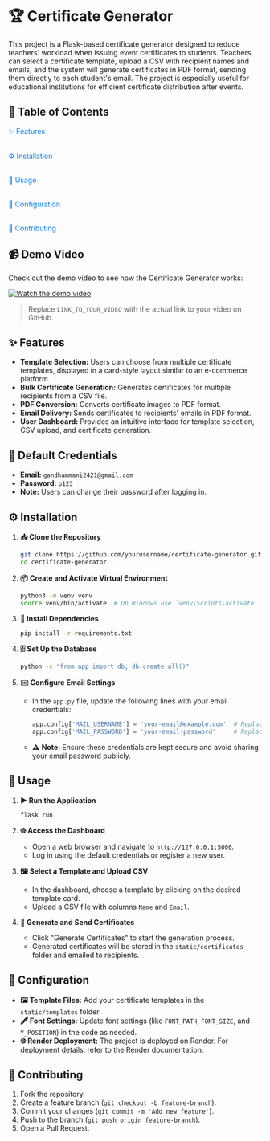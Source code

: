 # 🏆 Certificate Generator

This project is a Flask-based certificate generator designed to reduce teachers' workload when issuing event certificates to students. Teachers can select a certificate template, upload a CSV with recipient names and emails, and the system will generate certificates in PDF format, sending them directly to each student's email. The project is especially useful for educational institutions for efficient certificate distribution after events.

## 📑 Table of Contents

<div style="display: flex; flex-direction: column; gap: 0.5em; margin-bottom: 1em;">
  <a href="#features" style="text-decoration: none; color: #007BFF;">✨ Features</a><br>
  <a href="#installation" style="text-decoration: none; color: #007BFF;">⚙️ Installation</a><br>
  <a href="#usage" style="text-decoration: none; color: #007BFF;">🚀 Usage</a><br>
  <a href="#configuration" style="text-decoration: none; color: #007BFF;">🔧 Configuration</a><br>
  <a href="#contributing" style="text-decoration: none; color: #007BFF;">🤝 Contributing</a>
</div>

## 📹 Demo Video

Check out the demo video to see how the Certificate Generator works:

[![Watch the demo video](https://img.youtube.com/vi/YOUR_VIDEO_ID/0.jpg)](LINK_TO_YOUR_VIDEO)

> Replace `LINK_TO_YOUR_VIDEO` with the actual link to your video on GitHub.

## ✨ Features

- **Template Selection:** Users can choose from multiple certificate templates, displayed in a card-style layout similar to an e-commerce platform.
- **Bulk Certificate Generation:** Generates certificates for multiple recipients from a CSV file.
- **PDF Conversion:** Converts certificate images to PDF format.
- **Email Delivery:** Sends certificates to recipients' emails in PDF format.
- **User Dashboard:** Provides an intuitive interface for template selection, CSV upload, and certificate generation.

## 🔐 Default Credentials

- **Email:** `gandhammani2421@gmail.com`
- **Password:** `p123`
- **Note:** Users can change their password after logging in.

## ⚙️ Installation

1. **📥 Clone the Repository**
    ```bash
    git clone https://github.com/yourusername/certificate-generator.git
    cd certificate-generator
    ```

2. **📦 Create and Activate Virtual Environment**
    ```bash
    python3 -m venv venv
    source venv/bin/activate  # On Windows use `venv\Scripts\activate`
    ```

3. **📂 Install Dependencies**
    ```bash
    pip install -r requirements.txt
    ```

4. **🗄️ Set Up the Database**
    ```bash
    python -c "from app import db; db.create_all()"
    ```

5. **✉️ Configure Email Settings**
   - In the `app.py` file, update the following lines with your email credentials:
     ```python
     app.config['MAIL_USERNAME'] = 'your-email@example.com'  # Replace with your email
     app.config['MAIL_PASSWORD'] = 'your-email-password'     # Replace with your email password
     ```
   - ⚠️ **Note:** Ensure these credentials are kept secure and avoid sharing your email password publicly.

## 🚀 Usage

1. **▶️ Run the Application**
    ```bash
    flask run
    ```

2. **🌐 Access the Dashboard**
   - Open a web browser and navigate to `http://127.0.0.1:5000`.
   - Log in using the default credentials or register a new user.

3. **🖼️ Select a Template and Upload CSV**
   - In the dashboard, choose a template by clicking on the desired template card.
   - Upload a CSV file with columns `Name` and `Email`.

4. **📄 Generate and Send Certificates**
   - Click "Generate Certificates" to start the generation process.
   - Generated certificates will be stored in the `static/certificates` folder and emailed to recipients.

## 🔧 Configuration

- **🖼️ Template Files:** Add your certificate templates in the `static/templates` folder.
- **🖋️ Font Settings:** Update font settings (like `FONT_PATH`, `FONT_SIZE`, and `Y_POSITION`) in the code as needed.
- **🌐 Render Deployment:** The project is deployed on Render. For deployment details, refer to the Render documentation.

## 🤝 Contributing

1. Fork the repository.
2. Create a feature branch (`git checkout -b feature-branch`).
3. Commit your changes (`git commit -m 'Add new feature'`).
4. Push to the branch (`git push origin feature-branch`).
5. Open a Pull Request.

